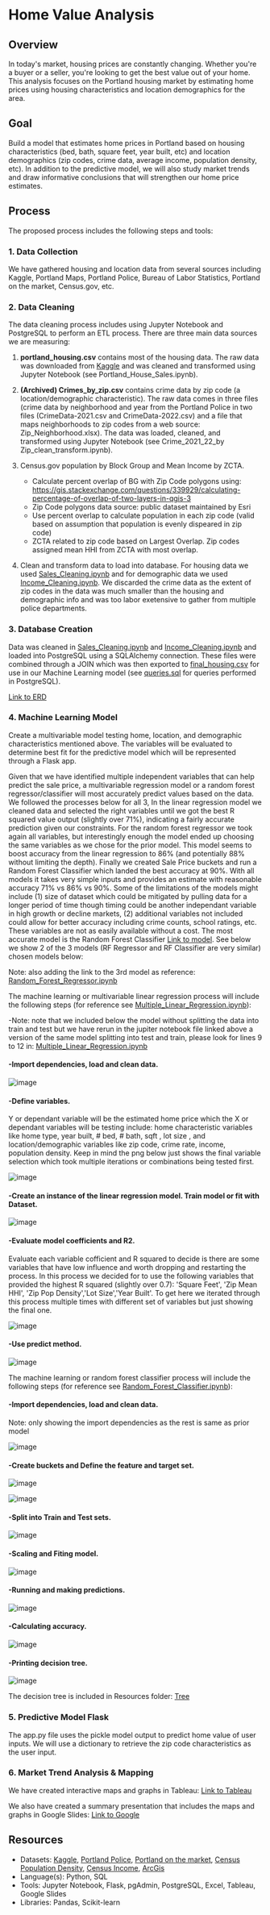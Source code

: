 # Home Value Analysis 

## Overview
In today's market, housing prices are constantly changing. Whether you're a buyer or a seller, you're looking to get the best value out of your home. This analysis focuses on the Portland housing market by estimating home prices using housing characteristics and location demographics for the area.

## Goal
Build a model that estimates home prices in Portland based on housing characteristics (bed, bath, square feet, year built, etc) and location demographics (zip codes, crime data, average income, population density, etc). In addition to the predictive model, we will also study market trends and draw informative conclusions that will strengthen our home price estimates.

## Process
The proposed process includes the following steps and tools:

### 1. Data Collection
We have gathered housing and location data from several sources including Kaggle, Portland Maps, Portland Police, Bureau of Labor Statistics, Portland on the market, Census.gov, etc.

### 2. Data Cleaning
The data cleaning process includes using Jupyter Notebook and PostgreSQL to perform an ETL process. There are three main data sources we are measuring:

1. **portland_housing.csv** contains most of the housing data. The raw data was downloaded from [Kaggle](https://www.kaggle.com/datasets/threnjen/portland-housing-prices-sales-jul-2020-jul-2021?select=portland_housing.csv) and was cleaned and transformed using Jupyter Notebook (see Portland_House_Sales.ipynb). 

2. **(Archived) Crimes_by_zip.csv** contains crime data by zip code (a location/demographic characteristic). The raw data comes in three files (crime data by neighborhood and year from the Portland Police in two files (CrimeData-2021.csv and CrimeData-2022.csv) and a file that maps neighborhoods to zip codes from a web source: Zip_Neighborhood.xlsx). The data was loaded, cleaned, and transformed using Jupyter Notebook (see Crime_2021_22_by Zip_clean_transform.ipynb). 

3. Census.gov population by Block Group and Mean Income by ZCTA.
    * Calculate percent overlap of BG with Zip Code polygons using:
    https://gis.stackexchange.com/questions/339929/calculating-percentage-of-overlap-of-two-layers-in-qgis-3
    * Zip Code polygons data source: public dataset maintained by Esri
    * Use percent overlap to calculate population in each zip code (valid based on assumption that population is evenly dispeared in zip code)
    * ZCTA related to zip code based on Largest Overlap. Zip codes assigned mean HHI from ZCTA with most overlap.

4. Clean and transform data to load into database. For housing data we used [Sales_Cleaning.ipynb](https://github.com/klcollins503/Data_Bootcamp_Final_Project/blob/main/Sales_Cleaning.ipynb) and for demographic data we used [Income_Cleaning.ipynb](https://github.com/klcollins503/Data_Bootcamp_Final_Project/blob/main/Income_Cleaning.ipynb). We discarded the crime data as the extent of zip codes in the data was much smaller than the housing and demographic info and was too labor exetensive to gather from multiple police departments.

### 3. Database Creation  
Data was cleaned in [Sales_Cleaning.ipynb](https://github.com/klcollins503/Data_Bootcamp_Final_Project/blob/main/Sales_Cleaning.ipynb) and [Income_Cleaning.ipynb](https://github.com/klcollins503/Data_Bootcamp_Final_Project/blob/main/Income_Cleaning.ipynb) and loaded into PostgreSQL using a SQLAlchemy connection. These files were combined through a JOIN which was then exported to [final_housing.csv](https://github.com/klcollins503/Data_Bootcamp_Final_Project/blob/main/Resources/final_housing.csv) for use in our Machine Learning model (see [queries.sql](https://github.com/klcollins503/Data_Bootcamp_Final_Project/blob/main/Queries/queries.sql) for queries performed in PostgreSQL).

[Link to ERD](https://github.com/klcollins503/Data_Bootcamp_Final_Project/blob/main/Resources/EntityRelationshipDiagram.png)

### 4. Machine Learning Model
Create a multivariable model testing home, location, and demographic characteristics mentioned above. The variables will be evaluated to determine best fit for the predictive model which will be represented through a Flask app.

Given that we have identified multiple independent variables that can help predict the sale price, a multivariable regression model or a random forest regressor/classifier will most accurately predict values based on the data. We followed the processes below for all 3, In the linear regression model we cleaned data and selected the right variables until we got the best R squared value output (slightly over 71%), indicating a fairly accurate prediction given our constraints. For the random forest regressor we took again all variables, but interestingly enough the model ended up choosing the same variables as we chose for the prior model. This model seems to boost accuracy from the linear regression to 86% (and potentially 88% without limiting the depth). Finally we created Sale Price buckets and run a Random Forest Classifier which landed the best accuracy at 90%. With all models it takes very simple inputs and provides an estimate with reasonable accuracy 71% vs 86% vs 90%. Some of the limitations of the models might include (1) size of dataset which could be mitigated by pulling data for a longer period of time though timing could be another independant variable in high growth or decline markets, (2) additional variables not included could allow for better accuracy including crime counts, school ratings, etc. These variables are not as easily available without a cost. The most accurate model is the Random Forest Classifier [Link to model](https://github.com/klcollins503/Data_Bootcamp_Final_Project/blob/main/Random_Forest_Classifier.ipynb). See below we show 2 of the 3 models (RF Regressor and RF Classifier are very similar) chosen models below:

Note: also adding the link to the 3rd model as reference: [Random_Forest_Regressor.ipynb](https://github.com/klcollins503/Data_Bootcamp_Final_Project/blob/main/Random_Forest_Regressor_MaxDepth5.ipynb)

The machine learning or multivariable linear regression process will include the following steps (for reference see [Multiple_Linear_Regression.ipynb](https://github.com/klcollins503/Data_Bootcamp_Final_Project/blob/main/Multiple_Linear_Regression.ipynb)):

-Note: note that we included below the model without splitting the data into train and test but we have rerun in the jupiter notebook file linked above a version of the same model splitting into test and train, please look for lines 9 to 12 in: [Multiple_Linear_Regression.ipynb](https://github.com/klcollins503/Data_Bootcamp_Final_Project/blob/main/Multiple_Linear_Regression.ipynb)

#### -Import dependencies, load and clean data.

![image](https://user-images.githubusercontent.com/96096924/169199304-36107437-9051-490c-a5e4-cff6c909f17d.png)


#### -Define variables.
Y or dependant variable will be the estimated home price which the X or dependant variables will be testing include: home characteristic variables like home type, year built, # bed, # bath, sqft , lot size , and location/demographic variables like zip code, crime rate, income, population density. Keep in mind the png below just shows the final variable selection which took multiple iterations or combinations being tested first.

![image](https://user-images.githubusercontent.com/96096924/169943000-462de40b-bfd9-4ee5-be5d-2b8c86f77017.png)

#### -Create an instance of the linear regression model. Train model or fit with Dataset.

![image](https://user-images.githubusercontent.com/96096924/169199488-da33daf8-138e-45ba-9b98-232624574c3e.png)

#### -Evaluate model coefficients and R2.
Evaluate each variable cofficient and R squared to decide is there are some variables that have low influence and worth dropping and restarting the process. In this process we decided for to use the following variables that provided the highest R squared (slightly over 0.7): 'Square Feet', 'Zip Mean HHI', 'Zip Pop Density','Lot Size','Year Built'. To get here we iterated through this process multiple times with different set of variables but just showing the final one.

![image](https://user-images.githubusercontent.com/96096924/169199597-d4a8719f-3301-415e-b9f5-bbb55d0d1850.png)


#### -Use predict method.

![image](https://user-images.githubusercontent.com/96096924/169199790-12ded49d-38fd-4c88-9fcf-28bb979897ad.png)

The machine learning or random forest classifier process will include the following steps (for reference see [Random_Forest_Classifier.ipynb](https://github.com/klcollins503/Data_Bootcamp_Final_Project/blob/main/Random_Forest_Classifier.ipynb)):

#### -Import dependencies, load and clean data. 
Note: only showing the import dependencies as the rest is same as prior model

![image](https://user-images.githubusercontent.com/96096924/169628745-81afcd75-8e6a-49c7-aee7-70bb1479d5c9.png)

#### -Create buckets and Define the feature and target set.

![image](https://user-images.githubusercontent.com/96096924/169941945-1c648a51-fd9e-4f4f-855c-76951a91147c.png)

![image](https://user-images.githubusercontent.com/96096924/169941257-dc9de945-65d5-474c-969f-1a187009bed3.png)

#### -Split into Train and Test sets.

![image](https://user-images.githubusercontent.com/96096924/169941372-dacd8a39-ad22-406d-866f-4b34f5263b79.png)

#### -Scaling and Fiting model.

![image](https://user-images.githubusercontent.com/96096924/169941505-fa9e9066-8f8b-489b-814c-82e49b7d011d.png)

#### -Running and making predictions.

![image](https://user-images.githubusercontent.com/96096924/169941588-2b02491c-90cf-4120-bfe2-7c4a97589fa6.png)

#### -Calculating accuracy.

![image](https://user-images.githubusercontent.com/96096924/169941719-c6992713-2552-4e9d-9946-301cac900ea4.png)

#### -Printing decision tree.

![image](https://user-images.githubusercontent.com/96096924/169941767-b1f589ac-86b0-4e7b-96e0-f36eebb3dde9.png)

The decision tree is included in Resources folder: [Tree](https://github.com/klcollins503/Data_Bootcamp_Final_Project/blob/main/Resources/tree2.png)

### 5. Predictive Model Flask 

The app.py file uses the pickle model output to predict home value of user inputs. We will use a dictionary to retrieve the zip code characteristics as the user input.

### 6. Market Trend Analysis & Mapping

We have created interactive maps and graphs in Tableau: [Link to Tableau](https://public.tableau.com/views/FinalProject_16528921784890/Map1?:language=en-US&publish=yes&:display_count=n&:origin=viz_share_link)

We also have created a summary presentation that includes the maps and graphs in Google Slides: [Link to Google](https://docs.google.com/presentation/d/e/2PACX-1vROMHIh3D-UCJORpKo2s_XneHiCjf_OwLdKasuqfTai19b0_DwvtW7NHxBnI65dGvVG4HDaQPs5sPa-/pub?start=true&loop=true&delayms=3000&slide=id.g12c77fac72e_0_1)

## Resources
- Datasets: [Kaggle](https://www.kaggle.com/datasets/threnjen/portland-housing-prices-sales-jul-2020-jul-2021?select=portland_housing.csv), [Portland Police](https://www.portlandoregon.gov/police/71978), [Portland on the market](https://www.portlandonthemarket.com/), [Census Population Density](https://data.census.gov/cedsci/table?q=B01003&g=0400000US41%241500000&tid=ACSDT5Y2020.B01003), [Census Income](https://data.census.gov/cedsci/table?q=income&g=0400000US41%241500000&tid=ACSDT5Y2020.B19001), [ArcGis](https://www.arcgis.com/home/item.html?id=8d2012a2016e484dafaac0451f9aea24)
- Language(s): Python, SQL
- Tools: Jupyter Notebook, Flask, pgAdmin, PostgreSQL, Excel, Tableau, Google Slides
- Libraries: Pandas, Scikit-learn
